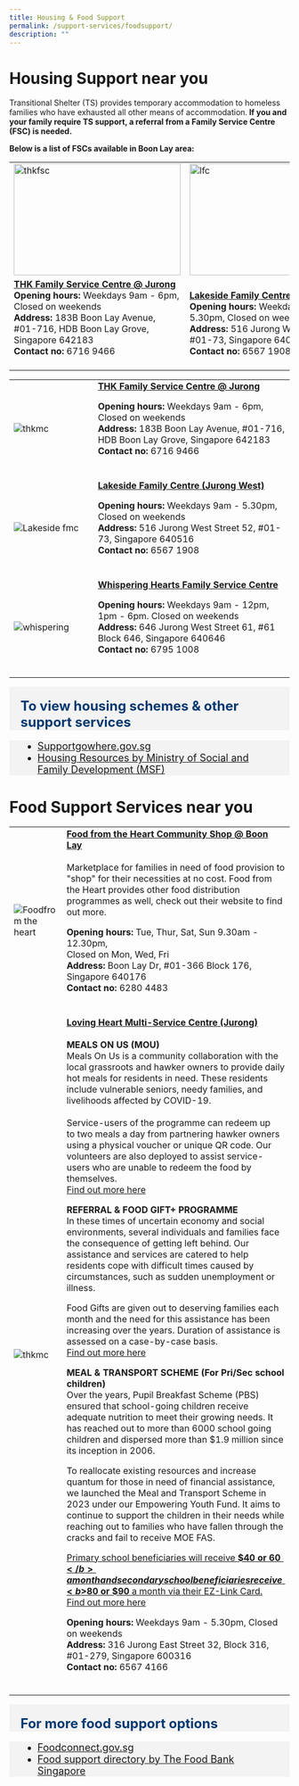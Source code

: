 ```yaml
---
title: Housing & Food Support
permalink: /support-services/foodsupport/
description: ""
---
```

# Housing Support near you
Transitional Shelter (TS) provides temporary accommodation to homeless families who have exhausted all other means of accommodation.<b>  If you and your family require TS support, a referral from a Family Service Centre (FSC) is needed. </b>
<p>
	<b>Below is a list of FSCs available in Boon Lay area:</b><br>
	<table>
	<tbody><tr>
		<td><img style="height:200px;width:300px" alt="thkfsc" src="https://lh3.googleusercontent.com/p/AF1QipN-mskbrCxGhCIRtszfPEYTXj733cHIElL2MMzt=s680-w680-h510"></td>
		<td><img style="height:200px;width:300px" alt="lfc" src="https://lh5.googleusercontent.com/p/AF1QipOj5A7jWSCYv9w7WnJkxpBPAwghd7pNfsKcktbh=w426-h240-k-no"></td>
		<td><img style="height:200px;width:300px" alt="whfsc" src="https://viriya.org.sg/wp-content/uploads/2017/07/WHFSC-YEC-2018-Group-e1560440356492.jpg"></td>
	</tr>
	<tr>
		<td><b>	<a href="https://www.thkmc.org.sg/" target="_blank">THK Family Service Centre @ Jurong </a></b>
	<br>
			<b> Opening hours: </b> Weekdays 9am - 6pm, Closed on weekends <br>
			<b> Address:</b> 183B Boon Lay Avenue, #01-716, HDB Boon Lay Grove, Singapore 642183 <br>
			<b> Contact no: </b> 6716 9466 <br><br></td>
		<td><a href="https://members.myactivesg.com/programmes/view/program/51399/venue/1043"><b>	</b></a><b><a href="https://www.lakeside.org.sg/" target="_blank">Lakeside Family Centre (Jurong West)</a></b>
			<br>
			<b> Opening hours: </b> Weekdays 9am - 5.30pm, Closed on weekends <br>
			<b> Address:</b> 516 Jurong West Street 52, #01-73, Singapore 640516 <br>
			<b> Contact no: </b> 6567 1908 <br></td>
		<td><b>	<a href="https://viriya.org.sg/our-services/family-services/whispering-hearts-family-service-centre/" target="_blank">Whispering Hearts Family Service Centre </a></b>
			<br>
			<b> Opening hours: </b> Weekdays 9am - 12pm, 1pm - 6pm. Closed on weekends <br>
			<b> Address:</b> 646 Jurong West Street 61, #61 Block 646, Singapore 640646 <br>
			<b> Contact no: </b> 6795 1008 <br></td></tr>
<tr>
	</tr>			
</tbody></table></p><p></p>

<table style="width:100%">
  <tbody><tr>
		
</tr><tr>
    <td style="width:30%">
      <img src="https://lh3.googleusercontent.com/p/AF1QipN-mskbrCxGhCIRtszfPEYTXj733cHIElL2MMzt=s680-w680-h510" alt="thkmc">
    </td>	
    <td style="width:70%">
      			<b>	<a href="https://www.thkmc.org.sg/" target="_blank">THK Family Service Centre @ Jurong </a></b>
			<p></p><p>
			<b> Opening hours: </b> Weekdays 9am - 6pm, Closed on weekends <br>
			<b> Address:</b> 183B Boon Lay Avenue, #01-716, HDB Boon Lay Grove, Singapore 642183 <br>
			<b> Contact no: </b> 6716 9466 <br>
    <br></p></td>
  </tr>
		
		
<tr>
    <td style="width:30%">
      <img src="https://lh5.googleusercontent.com/p/AF1QipOj5A7jWSCYv9w7WnJkxpBPAwghd7pNfsKcktbh=w426-h240-k-no" alt="Lakeside fmc">
    </td>	
    <td style="width:70%">
      			<b>	<a href="https://www.lakeside.org.sg/" target="_blank">Lakeside Family Centre (Jurong West)</a></b>
			<p></p><p>
			<b> Opening hours: </b> Weekdays 9am - 5.30pm, Closed on weekends <br>
			<b> Address:</b> 516 Jurong West Street 52, #01-73, Singapore 640516 <br>
			<b> Contact no: </b> 6567 1908 <br>
    <br></p></td>
  </tr>		

		
<tr>
    <td style="width:30%">
      <img src="https://viriya.org.sg/wp-content/uploads/2017/07/WHFSC-YEC-2018-Group-e1560440356492.jpg" alt="whispering">
    </td>	
    <td style="width:70%">
      			<b>	<a href="https://viriya.org.sg/our-services/family-services/whispering-hearts-family-service-centre/" target="_blank">Whispering Hearts Family Service Centre </a></b>
			<p></p><p>
			<b> Opening hours: </b> Weekdays 9am - 12pm, 1pm - 6pm. Closed on weekends <br>
			<b> Address:</b> 646 Jurong West Street 61, #61 Block 646, Singapore 640646 <br>
			<b> Contact no: </b> 6795 1008 <br>
    <br></p></td>
  </tr></tbody></table>
<p></p><p>
	</p><div style="font-size:24px; font-weight: 700; color: #063970; background-color: #f3f3f3; padding: 20px 0px 0px 20px;" class="row"> To view housing schemes &amp; other support services</div>
<div style="font-size:18px ;background-color: #f3f3f3; padding: 0px 25px 0px 20px;" class="row">
	<ul>
		<li><a href="https://supportgowhere.life.gov.sg/categories/housing-shelter">Supportgowhere.gov.sg</a></li>
		<li><a href="https://familyassist.msf.gov.sg/content/resources/family-assist-resources/housing-resources/">Housing Resources by Ministry of Social and Family Development (MSF)</a></li>
	</ul>
</div>
	
# Food Support Services near you

<table style="width:100%">
  <tbody><tr>
		
</tr><tr>
    <td style="width:30%">
      <img src="https://lh5.googleusercontent.com/p/AF1QipOYjhP9qvCR9t1Iiyl8-P_qH2VV41mDA1eROEJA=w408-h272-k-no" alt="Foodfrom the heart">
    </td>	
    <td style="width:70%">
			<b>	<a href="https://www.foodfromtheheart.sg/" target="_blank"> Food from the Heart Community Shop @ Boon Lay</a></b>
   <br><br>
Marketplace for families in need of food provision to "shop" for their necessities at no cost. Food from the Heart provides other food distribution programmes as well, check out their website to find out more.
			<p>
			<b> Opening hours: </b> Tue, Thur, Sat, Sun 9.30am - 12.30pm, <br>Closed on Mon, Wed, Fri<br>
			<b> Address:</b> Boon Lay Dr, #01-366 Block 176, Singapore 640176 <br>
			<b> Contact no: </b> 6280 4483 <br>
	<br></p></td>
</tr>

<tr>
    <td style="width:30%">
      <img src="https://lovingheart.org.sg/wp-content/uploads/2021/10/Amended-LH-LOGO_201021.png" alt="thkmc">
    </td>	
    <td style="width:70%">
      			<b>	<a href="https://www.lovingheartjurong.org.sg/" target="_blank">Loving Heart Multi-Service Centre (Jurong)</a></b><br>
   <br>
			<b>MEALS ON US (MOU)</b><br>
Meals On Us is a community collaboration with the local grassroots and hawker owners to provide daily hot meals for residents in need. These residents include vulnerable seniors, needy families, and livelihoods affected by COVID-19.&nbsp;<br><br>Service-users of the programme&nbsp;can redeem up to&nbsp;two meals&nbsp;a day from partnering hawker owners using a physical voucher or unique QR code. Our volunteers are also deployed to assist&nbsp;service-users&nbsp;who are unable to redeem the food&nbsp;by themselves. <br> <a href="https://lovingheart.org.sg/services/" target="_blank">Find out more here</a>
			<p>
<b> REFERRAL &amp; FOOD GIFT+ PROGRAMME</b><br>
In these times of uncertain economy and social environments, several individuals and families face the consequence of getting left behind. Our assistance and services are catered to help residents cope with difficult times caused by circumstances, such as sudden unemployment or illness.

Food Gifts are given out to deserving families each month and the need for this assistance has been increasing over the years. Duration of assistance is assessed on a case-by-case basis. <br> <a href="https://www.lovingheartjurong.org.sg/services/case-management-food-gifts/" target="_blank">Find out more here</a></p><p>
			<b>MEAL &amp; TRANSPORT SCHEME (For Pri/Sec school children)</b><br>
Over the years, Pupil Breakfast Scheme (PBS) ensured that school-going children receive adequate nutrition to meet their growing needs. It has reached out to more than 6000 school going children and dispersed more than $1.9 million since its inception in 2006.<br>
			
To reallocate existing resources and increase quantum for those in need of financial assistance, we launched the Meal and Transport Scheme in 2023 under our Empowering Youth Fund. It aims to continue to support the children in their needs while reaching out to families who have fallen through the cracks and fail to receive MOE FAS.</p><p>

<u>Primary school beneficiaries will receive <b>$40 or $60 </b> a month and secondary school beneficiaries receive <b>$80 or $90</b> a month via their EZ-Link Card. <br> <a href="https://www.lovingheartjurong.org.sg/services/meal-transport-scheme/" target="_blank">Find out more here</a>
			</u></p><p>
			<b> Opening hours: </b> Weekdays 9am - 5.30pm, Closed on weekends <br>
			<b> Address:</b> 316 Jurong East Street 32, Block 316, #01-279, Singapore 600316 <br>
			<b> Contact no: </b> 6567 4166 <br>
    <br></p></td>
  </tr></tbody></table><p></p><p></p>

<div style="font-size:24px; font-weight: 700; color: #063970; background-color: #f3f3f3; padding: 20px 0px 0px 20px;" class="row"> For more food support options</div>
<div style="font-size:18px ;background-color: #f3f3f3; padding: 0px 25px 0px 20px;" class="row">
	<ul>
		<li><a href="https://foodconnect.gov.sg/directory/">Foodconnect.gov.sg</a></li>
		<li><a href="https://findfoodsupport.sg/">Food support directory by The Food Bank Singapore</a></li>
	</ul>
</div>